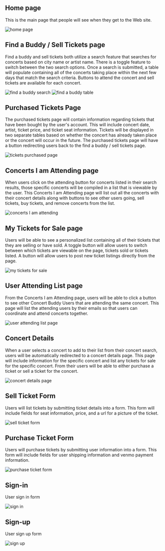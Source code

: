 ## Home page

This is the main page that people will see when they
get to the Web site.

![home page](wireframes/home-page.png)

## Find a Buddy / Sell Tickets page

Find a buddy and sell tickets both utilize a search feature that searches for concerts based on city name or artist name.
There is a toggle feature to switch between the two search options. Once a search is submitted, a table will populate containing
all of the concerts taking place within the next few days that match the search criteria. Buttons to attend the concert and sell
tickets are available for each concert.

![find a buddy search](wireframes/find-a-buddy-search.png)
![find a buddy table](wireframes/find-a-buddy-table.png)

## Purchased Tickets Page

The purchased tickets page will contain information regarding tickets that have been bought by the user's account. This will include
concert date, artist, ticket price, and ticket seat information. Tickets will be displayed in two separate tables based on whether
the concert has already taken place or the concert will occur in the future. The purchased tickets page will have a button redirecting
users back to the find a buddy / sell tickets page.

![tickets purchased page](wireframes/tickets-purchased.png)

## Concerts I am Attending page

When users click on the attending button for concerts listed in their search results, those specific concerts will be compiled in a list
that is viewable by the user. This Concerts I am Attending page will list out all the concerts with their concert details along with buttons to see other users going, sell tickets, buy tickets, and remove concerts from the list.

![concerts I am attending](wireframes/concerts-i-am-attending.png)

## My Tickets for Sale page

Users will be able to see a personalized list containing all of their tickets that they are selling or have sold. A toggle button will allow
users to switch between which tickets are viewable on the page, tickets sold or tickets listed. A button will allow users to post new ticket
listings directly from the page.

![my tickets for sale](wireframes/my-tickets-for-sale.png)

## User Attending List page

From the Concerts I am Attending page, users will be able to click a button to see other Concert Buddy Users that are attending the same concert.
This page will list the attending users by their emails so that users can coordinate and attend concerts together.

![user attending list page](wireframes/user-attending-concert-list.png)

## Concert Details

When a user selects a concert to add to their list from their concert search, users will be automatically redirected to a concert details page.
This page will include information for the specific concert and list any tickets for sale for the specific concert. From their users will be able
to either purchase a ticket or sell a ticket for the concert.

![concert details page](wireframes/concert-details.png)

## Sell Ticket Form

Users will list tickets by submitting ticket details into a form. This form will include fields for seat information, price, and a url for a picture of the ticket.

![sell ticket form](wireframes/sell-ticket-form.png)

## Purchase Ticket Form

Users will purchase tickets by submitting user information into a form. This form will include fields for user shipping information and venmo payment information.

![purchase ticket form](wireframes/purchase-ticket-form.png)

## Sign-in

User sign in form

![sign in](wireframes/sign-in.png)

## Sign-up

User sign up form

![sign up](wireframes/sign-up.png)


